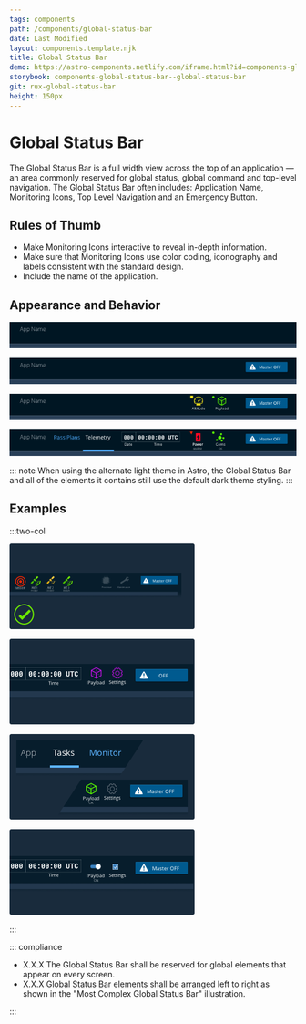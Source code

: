 ```yaml
---
tags: components
path: /components/global-status-bar
date: Last Modified
layout: components.template.njk
title: Global Status Bar
demo: https://astro-components.netlify.com/iframe.html?id=components-global-status-bar--global-status-bar
storybook: components-global-status-bar--global-status-bar
git: rux-global-status-bar
height: 150px
---
```


# Global Status Bar

The Global Status Bar is a full width view across the top of an application — an area commonly reserved for global status, global command and top-level navigation. The Global Status Bar often includes: Application Name, Monitoring Icons, Top Level Navigation and an Emergency Button.

## Rules of Thumb

- Make Monitoring Icons interactive to reveal in-depth information.
- Make sure that Monitoring Icons use color coding, iconography and labels consistent with the standard design.
- Include the name of the application.

## Appearance and Behavior

![Simplest Global Status Bar - Only include the App Name.](/img/components/global-status-simple.png "Simplest Global Status Bar - Only include the App Name.")

![Simple Global Status Bar - App Name and Emergency Off.](/img/components/global-status-more.png "Simple Global Status Bar - App Name and Emergency Off.")

![More Complex Global Status Bar - App Name, Status Icons and Emergency Off.](/img/components/global-status-very.png "More Complex Global Status Bar - App Name, Status Icons and Emergency Off.")

![Most Complex Global Status Bar - App Name, Navigation, Monitoring Icons and Emergency Off.](/img/components/global-status-complex.png "Most Complex Global Status Bar - App Name, Navigation, Monitoring Icons and Emergency Off.")

::: note
When using the alternate light theme in Astro, the Global Status Bar and all of the elements it contains still use the default dark theme styling.
:::

## Examples

:::two-col

![Do: Correctly and consistently utilize the standard elements that comprise the Global Status Bar.](/img/components/global-status-do-1.png "Do: Correctly and consistently utilize the standard elements that comprise the Global Status Bar.")

![Don’t: Use icons, labels and colors incorrectly.](/img/components/global-status-dont-1.png "Don’t: Use icons, labels and colors incorrectly.")

![Do: Left justify the application name and Top Level Nav (when utilized). Right justify Icons and Emergency Off (when utilized).](/img/components/global-status-do-2.png "Do: Left justify the application name and Top Level Nav (when utilized). Right justify Icons and Emergency Off (when utilized).")

![Don’t: Use the Global Status Bar for controls or indications that come and go with different app modes. Reserve it for truly global elements.](/img/components/global-status-dont-2.png "Don’t: Use the Global Status Bar for controls or indications that come and go with different app modes. Reserve it for truly global elements.")

:::

::: compliance

- X.X.X The Global Status Bar shall be reserved for global elements that appear on every screen.
- X.X.X Global Status Bar elements shall be arranged left to right as shown in the "Most Complex Global Status Bar"<!--linked illustration--> illustration.

:::